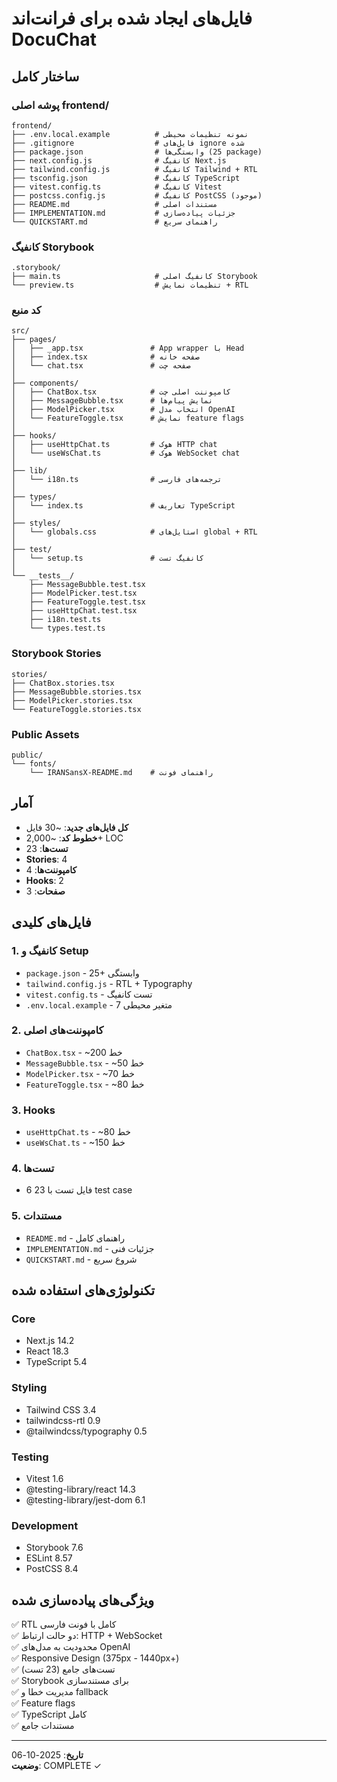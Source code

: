 # فایل‌های ایجاد شده برای فرانت‌اند DocuChat

## ساختار کامل

### پوشه اصلی frontend/
```
frontend/
├── .env.local.example          # نمونه تنظیمات محیطی
├── .gitignore                  # فایل‌های ignore شده
├── package.json                # وابستگی‌ها (25 package)
├── next.config.js              # کانفیگ Next.js
├── tailwind.config.js          # کانفیگ Tailwind + RTL
├── tsconfig.json               # کانفیگ TypeScript
├── vitest.config.ts            # کانفیگ Vitest
├── postcss.config.js           # کانفیگ PostCSS (موجود)
├── README.md                   # مستندات اصلی
├── IMPLEMENTATION.md           # جزئیات پیاده‌سازی
└── QUICKSTART.md               # راهنمای سریع
```

### کانفیگ Storybook
```
.storybook/
├── main.ts                     # کانفیگ اصلی Storybook
└── preview.ts                  # تنظیمات نمایش + RTL
```

### کد منبع
```
src/
├── pages/
│   ├── _app.tsx               # App wrapper با Head
│   ├── index.tsx              # صفحه خانه
│   └── chat.tsx               # صفحه چت
│
├── components/
│   ├── ChatBox.tsx            # کامپوننت اصلی چت
│   ├── MessageBubble.tsx      # نمایش پیام‌ها
│   ├── ModelPicker.tsx        # انتخاب مدل OpenAI
│   └── FeatureToggle.tsx      # نمایش feature flags
│
├── hooks/
│   ├── useHttpChat.ts         # هوک HTTP chat
│   └── useWsChat.ts           # هوک WebSocket chat
│
├── lib/
│   └── i18n.ts                # ترجمه‌های فارسی
│
├── types/
│   └── index.ts               # تعاریف TypeScript
│
├── styles/
│   └── globals.css            # استایل‌های global + RTL
│
├── test/
│   └── setup.ts               # کانفیگ تست
│
└── __tests__/
    ├── MessageBubble.test.tsx
    ├── ModelPicker.test.tsx
    ├── FeatureToggle.test.tsx
    ├── useHttpChat.test.tsx
    ├── i18n.test.ts
    └── types.test.ts
```

### Storybook Stories
```
stories/
├── ChatBox.stories.tsx
├── MessageBubble.stories.tsx
├── ModelPicker.stories.tsx
└── FeatureToggle.stories.tsx
```

### Public Assets
```
public/
└── fonts/
    └── IRANSansX-README.md    # راهنمای فونت
```

## آمار

- **کل فایل‌های جدید**: ~30 فایل
- **خطوط کد**: ~2,000+ LOC
- **تست‌ها**: 23
- **Stories**: 4
- **کامپوننت‌ها**: 4
- **Hooks**: 2
- **صفحات**: 3

## فایل‌های کلیدی

### 1. کانفیگ و Setup
- `package.json` - 25+ وابستگی
- `tailwind.config.js` - RTL + Typography
- `vitest.config.ts` - تست کانفیگ
- `.env.local.example` - 7 متغیر محیطی

### 2. کامپوننت‌های اصلی
- `ChatBox.tsx` - ~200 خط
- `MessageBubble.tsx` - ~50 خط
- `ModelPicker.tsx` - ~70 خط
- `FeatureToggle.tsx` - ~80 خط

### 3. Hooks
- `useHttpChat.ts` - ~80 خط
- `useWsChat.ts` - ~150 خط

### 4. تست‌ها
- 6 فایل تست با 23 test case

### 5. مستندات
- `README.md` - راهنمای کامل
- `IMPLEMENTATION.md` - جزئیات فنی
- `QUICKSTART.md` - شروع سریع

## تکنولوژی‌های استفاده شده

### Core
- Next.js 14.2
- React 18.3
- TypeScript 5.4

### Styling
- Tailwind CSS 3.4
- tailwindcss-rtl 0.9
- @tailwindcss/typography 0.5

### Testing
- Vitest 1.6
- @testing-library/react 14.3
- @testing-library/jest-dom 6.1

### Development
- Storybook 7.6
- ESLint 8.57
- PostCSS 8.4

## ویژگی‌های پیاده‌سازی شده

✅ RTL کامل با فونت فارسی  
✅ دو حالت ارتباط: HTTP + WebSocket  
✅ محدودیت به مدل‌های OpenAI  
✅ Responsive Design (375px - 1440px+)  
✅ تست‌های جامع (23 تست)  
✅ Storybook برای مستندسازی  
✅ مدیریت خطا و fallback  
✅ Feature flags  
✅ TypeScript کامل  
✅ مستندات جامع  

---

**تاریخ**: 2025-10-06  
**وضعیت**: COMPLETE ✓
